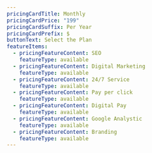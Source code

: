 ```yaml
---
pricingCardTitle: Monthly
pricingCardPrice: "199"
pricingCardSuffix: Per Year
pricingCardPrefix: $
buttonText: Select the Plan
featureItems:
  - pricingFeatureContent: SEO
    featureType: available
  - pricingFeatureContent: Digital Marketing
    featureType: available
  - pricingFeatureContent: 24/7 Service
    featureType: available
  - pricingFeatureContent: Pay per click
    featureType: available
  - pricingFeatureContent: Digital Pay
    featureType: available
  - pricingFeatureContent: Google Analystic
    featureType: available
  - pricingFeatureContent: Branding
    featureType: available
---
```

